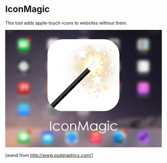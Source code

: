 # IconMagic
This tool adds apple-touch-icons to websites without them.

![IconMagic](img/main.png)

[wand from http://www.psdgraphics.com/]
